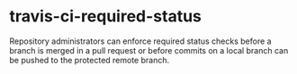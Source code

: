# travis-ci-required-status
Repository administrators can enforce required status checks before a branch is merged in a pull request or before commits on a local branch can be pushed to the protected remote branch.
